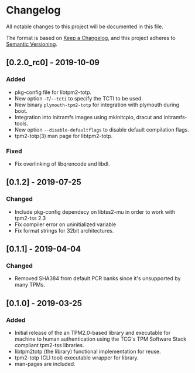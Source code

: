# Changelog
All notable changes to this project will be documented in this file.

The format is based on [Keep a Changelog](https://keepachangelog.com/en/1.0.0/),
and this project adheres to [Semantic Versioning](https://semver.org/spec/v2.0.0.html).

## [0.2.0_rc0] - 2019-10-09
### Added
- pkg-config file for libtpm2-totp.
- New option `-T`/`--tcti` to specify the TCTI to be used.
- New binary `plymouth-tpm2-totp` for integration with plymouth during boot.
- Integration into initramfs images using mkinitcpio, dracut and initramfs-tools.
- New option `--disable-defaultflags` to disable default compilation flags.
- tpm2-totp(3) man page for libtpm2-totp.

### Fixed
- Fix overlinking of libqrencode and libdl.

## [0.1.2] - 2019-07-25
### Changed
- Include pkg-config dependecy on libtss2-mu in order to work with tpm2-tss 2.3
- Fix compiler error on uninitialized variable
- Fix format strings for 32bit architectures.

## [0.1.1] - 2019-04-04
### Changed
- Removed SHA384 from default PCR banks since it's unsupported by many TPMs.

## [0.1.0] - 2019-03-25
### Added
- Initial release of the an TPM2.0-based library and executable for machine to
  human authentication using the TCG's TPM Software Stack compliant tpm2-tss
  libraries.
- libtpm2totp (the library) functional implementation for reuse.
- tpm2-totp (CLI tool) executable wrapper for library.
- man-pages are included.
